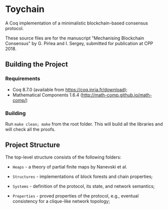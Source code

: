 # Toychain

A Coq implementation of a minimalistic blockchain-based consensus
protocol.

These source files are for the manuscript "Mechanising Blockchain
Consensus" by G. Pirlea and I. Sergey, submitted for publication at
CPP 2018.

## Building the Project

### Requirements

* Coq 8.7.0 (available from https://coq.inria.fr/download);
* Mathematical Components 1.6.4 (http://math-comp.github.io/math-comp/)

### Building

Run `make clean; make` from the root folder. This will build all
the libraries and will check all the proofs.

## Project Structure

The top-level structure consists of the following folders:

* `Heaps` - a theory of partial finite maps by Nanevski et al.

* `Structures` - implementations of block forests and chain properties;

* `Systems` - definition of the protocol, its state, and network semantics;

* `Properties` - proved properties of the protocol, e.g., eventual
  consistency for a clique-like network topology;

